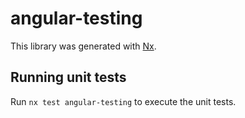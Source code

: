 # angular-testing

This library was generated with [Nx](https://nx.dev).

## Running unit tests

Run `nx test angular-testing` to execute the unit tests.
